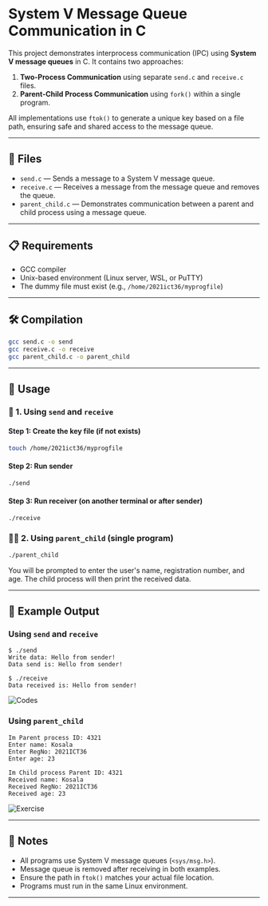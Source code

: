 # System V Message Queue Communication in C

This project demonstrates interprocess communication (IPC) using **System V message queues** in C. It contains two approaches:

1. **Two-Process Communication** using separate `send.c` and `receive.c` files.
2. **Parent-Child Process Communication** using `fork()` within a single program.

All implementations use `ftok()` to generate a unique key based on a file path, ensuring safe and shared access to the message queue.

---

## 📂 Files

- `send.c` — Sends a message to a System V message queue.
- `receive.c` — Receives a message from the message queue and removes the queue.
- `parent_child.c` — Demonstrates communication between a parent and child process using a message queue.

---

## 📋 Requirements

- GCC compiler
- Unix-based environment (Linux server, WSL, or PuTTY)
- The dummy file must exist (e.g., `/home/2021ict36/myprogfile`)

---

## 🛠️ Compilation

```bash
gcc send.c -o send
gcc receive.c -o receive
gcc parent_child.c -o parent_child
```

---

## 🚀 Usage

### 🔁 1. Using `send` and `receive`

#### Step 1: Create the key file (if not exists)
```bash
touch /home/2021ict36/myprogfile
```

#### Step 2: Run sender
```bash
./send
```

#### Step 3: Run receiver (on another terminal or after sender)
```bash
./receive
```

### 👨‍👦 2. Using `parent_child` (single program)

```bash
./parent_child
```

You will be prompted to enter the user's name, registration number, and age. The child process will then print the received data.

---

## 🧪 Example Output

### Using `send` and `receive`
```
$ ./send
Write data: Hello from sender!
Data send is: Hello from sender!

$ ./receive
Data received is: Hello from sender!
```
![Codes](https://github.com/user-attachments/assets/93e01a5b-b952-438c-80fc-37a993ba4d58)


### Using `parent_child`
```
Im Parent process ID: 4321
Enter name: Kosala
Enter RegNo: 2021ICT36
Enter age: 23

Im Child process Parent ID: 4321
Received name: Kosala
Received RegNo: 2021ICT36
Received age: 23
```
![Exercise](https://github.com/user-attachments/assets/6c9d422b-7537-4964-8ba5-faf6e93a4fae)

---

## 📌 Notes

- All programs use System V message queues (`<sys/msg.h>`).
- Message queue is removed after receiving in both examples.
- Ensure the path in `ftok()` matches your actual file location.
- Programs must run in the same Linux environment.

---

